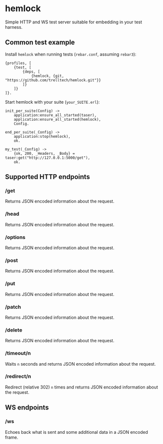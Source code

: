 # hemlock

Simple HTTP and WS test server suitable for embedding in your test harness.

## Common test example

Install `hemlock` when running tests (`rebar.conf`, assuming `rebar3`):

    {profiles, [
        {test, [
            {deps, [
                {hemlock, {git, "https://github.com/trelltech/hemlock.git"}}
            ]}
        ]}
    ]}.

Start hemlock with your suite (`your_SUITE.erl`):

    init_per_suite(Config) ->
        application:ensure_all_started(taser),
        application:ensure_all_started(hemlock),
        Config.

    end_per_suite(_Config) ->
        application:stop(hemlock),
        ok.

    my_test(_Config) ->
        {ok, 200, _Headers, _Body} = taser:get("http://127.0.0.1:5000/get"),
        ok.

## Supported HTTP endpoints

### /get

Returns JSON encoded information about the request.

### /head

Returns JSON encoded information about the request.

### /options

Returns JSON encoded information about the request.

### /post

Returns JSON encoded information about the request.

### /put

Returns JSON encoded information about the request.

### /patch

Returns JSON encoded information about the request.

### /delete

Returns JSON encoded information about the request.

### /timeout/n

Waits `n` seconds and returns JSON encoded information about the request.

### /redirect/n

Redirect (relative 302) `n` times and returns JSON encoded information about
the request.

## WS endpoints

### /ws

Echoes back what is sent and some additional data in a JSON encoded frame.
